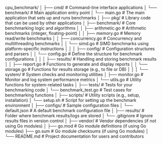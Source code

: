 cpu_benchmark/
│
├── cmd/                   # Command-line interface applications
│   └── benchmark/         # Main application entry point
│       └── main.go        # The main application that sets up and runs benchmarks
│
├── pkg/                   # Library code that can be used by other applications
│   ├── benchmark/         # Core benchmarking logic and algorithms
│   │   ├── arithmetic.go  # Arithmetic benchmarks (integer, floating-point)
│   │   ├── memory.go      # Memory read/write benchmarks
│   │   ├── concurrency.go # Concurrency and multithreading benchmarks
│   │   └── simd.go        # SIMD benchmarks using platform-specific instructions
│   │
│   ├── config/            # Configuration structures and parsers
│   │   └── config.go      # Define the structure for benchmark configurations
│   │
│   ├── results/           # Handling and storing benchmark results
│   │   ├── report.go      # Functions to generate and display reports
│   │   └── storage.go     # Functions for results storage (e.g., to file or DB)
│   │
│   └── system/            # System checks and monitoring utilities
│       ├── monitor.go     # Monitor and log system performance metrics
│       └── utils.go       # Utility functions for system-related tasks
│
├── tests/                 # Tests for your benchmarking code
│   └── benchmark_test.go  # Test cases for benchmarking functions
│
├── scripts/               # Utility scripts (e.g., setup, installation)
│   └── setup.sh           # Script for setting up the benchmark environment
│
├── configs/               # Sample configuration files
│   └── default.json       # A default benchmark configuration file
│
├── results/               # Folder where benchmark results/logs are stored
│   └── .gitignore         # Ignore results files in version control
│
├── vendor/                # Vendor dependencies (if not using Go modules)
│
├── go.mod                 # Go module definitions (if using Go modules)
├── go.sum                 # Go module checksums (if using Go modules)
│
└── README.md              # Project documentation for users and contributors
